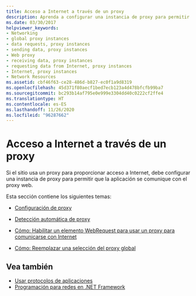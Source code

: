 ```yaml
---
title: Acceso a Internet a través de un proxy
description: Aprenda a configurar una instancia de proxy para permitir que la aplicación .NET Framework se comunique con el proxy web.
ms.date: 03/30/2017
helpviewer_keywords:
- Networking
- global proxy instances
- data requests, proxy instances
- sending data, proxy instances
- Web proxy
- receiving data, proxy instances
- requesting data from Internet, proxy instances
- Internet, proxy instances
- Network Resources
ms.assetid: cbf46f63-ce28-486d-b827-ec0f1a9d8319
ms.openlocfilehash: 45d371f80aecf1bed7ecb123a4d478bfcfb99ba7
ms.sourcegitcommit: bc293b14af795e0e999e3304dd40c0222cf2ffe4
ms.translationtype: HT
ms.contentlocale: es-ES
ms.lasthandoff: 11/26/2020
ms.locfileid: "96287662"
---
```

# <a name="accessing-the-internet-through-a-proxy"></a>Acceso a Internet a través de un proxy

Si el sitio usa un proxy para proporcionar acceso a Internet, debe configurar una instancia de proxy para permitir que la aplicación se comunique con el proxy web.  
  
 Esta sección contiene los siguientes temas:  
  
- [Configuración de proxy](proxy-configuration.md)  
  
- [Detección automática de proxy](automatic-proxy-detection.md)  
  
- [Cómo: Habilitar un elemento WebRequest para usar un proxy para comunicarse con Internet](how-to-enable-a-webrequest-to-use-a-proxy-to-communicate-with-the-internet.md)  
  
- [Cómo: Reemplazar una selección del proxy global](how-to-override-a-global-proxy-selection.md)  
  
## <a name="see-also"></a>Vea también

- [Usar protocolos de aplicaciones](using-application-protocols.md)
- [Programación para redes en .NET Framework](index.md)
